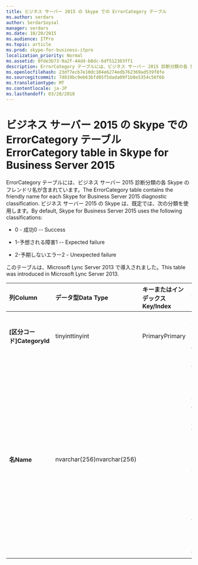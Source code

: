 ```yaml
---
title: ビジネス サーバー 2015 の Skype での ErrorCategory テーブル
ms.author: serdars
author: SerdarSoysal
manager: serdars
ms.date: 10/20/2015
ms.audience: ITPro
ms.topic: article
ms.prod: skype-for-business-itpro
localization_priority: Normal
ms.assetid: 0fde3b73-9a2f-44dd-b8dc-6df512303ff1
description: ErrorCategory テーブルには、ビジネス サーバー 2015 診断分類の各 Skype のフレンドリ名が含まれています。 ビジネス サーバー 2015 の Skype は、既定では、次の分類を使用します。
ms.openlocfilehash: 23df7ecb7e10dc104e6274edb762369ad539f8fe
ms.sourcegitcommit: 7d819bc9eb63bfd85f5dada09f1b8e5354c56f6b
ms.translationtype: MT
ms.contentlocale: ja-JP
ms.lasthandoff: 03/28/2018
---
```

# <a name="errorcategory-table-in-skype-for-business-server-2015"></a><span data-ttu-id="81970-104">ビジネス サーバー 2015 の Skype での ErrorCategory テーブル</span><span class="sxs-lookup"><span data-stu-id="81970-104">ErrorCategory table in Skype for Business Server 2015</span></span>
 
<span data-ttu-id="81970-105">ErrorCategory テーブルには、ビジネス サーバー 2015 診断分類の各 Skype のフレンドリ名が含まれています。</span><span class="sxs-lookup"><span data-stu-id="81970-105">The ErrorCategory table contains the friendly name for each Skype for Business Server 2015 diagnostic classification.</span></span> <span data-ttu-id="81970-106">ビジネス サーバー 2015 の Skype は、既定では、次の分類を使用します。</span><span class="sxs-lookup"><span data-stu-id="81970-106">By default, Skype for Business Server 2015 uses the following classifications:</span></span>
  
- <span data-ttu-id="81970-107">0 - 成功</span><span class="sxs-lookup"><span data-stu-id="81970-107">0 -- Success</span></span>
    
- <span data-ttu-id="81970-108">1-予想される障害</span><span class="sxs-lookup"><span data-stu-id="81970-108">1 -- Expected failure</span></span>
    
- <span data-ttu-id="81970-109">2-予期しないエラー</span><span class="sxs-lookup"><span data-stu-id="81970-109">2 - Unexpected failure</span></span>
    
<span data-ttu-id="81970-110">このテーブルは、Microsoft Lync Server 2013 で導入されました。</span><span class="sxs-lookup"><span data-stu-id="81970-110">This table was introduced in Microsoft Lync Server 2013.</span></span>
  
|<span data-ttu-id="81970-111">**列**</span><span class="sxs-lookup"><span data-stu-id="81970-111">**Column**</span></span>|<span data-ttu-id="81970-112">**データ型**</span><span class="sxs-lookup"><span data-stu-id="81970-112">**Data Type**</span></span>|<span data-ttu-id="81970-113">**キーまたはインデックス**</span><span class="sxs-lookup"><span data-stu-id="81970-113">**Key/Index**</span></span>|<span data-ttu-id="81970-114">**詳細**</span><span class="sxs-lookup"><span data-stu-id="81970-114">**Details**</span></span>|
|:-----|:-----|:-----|:-----|
|<span data-ttu-id="81970-115">**[区分コード]**</span><span class="sxs-lookup"><span data-stu-id="81970-115">**CategoryId**</span></span> <br/> |<span data-ttu-id="81970-116">tinyint</span><span class="sxs-lookup"><span data-stu-id="81970-116">tinyint</span></span>  <br/> |<span data-ttu-id="81970-117">Primary</span><span class="sxs-lookup"><span data-stu-id="81970-117">Primary</span></span>  <br/> |<span data-ttu-id="81970-118">分類の一意の識別子です。</span><span class="sxs-lookup"><span data-stu-id="81970-118">Unique identifier for the classification.</span></span>  <br/> |
|<span data-ttu-id="81970-119">**名**</span><span class="sxs-lookup"><span data-stu-id="81970-119">**Name**</span></span> <br/> |<span data-ttu-id="81970-120">nvarchar(256)</span><span class="sxs-lookup"><span data-stu-id="81970-120">nvarchar(256)</span></span>  <br/> || <span data-ttu-id="81970-121">値および分類に割り当てられたフレンドリ名です。</span><span class="sxs-lookup"><span data-stu-id="81970-121">Value and friendly name assigned to the classification.</span></span> <span data-ttu-id="81970-122">有効な値は次のとおりです。</span><span class="sxs-lookup"><span data-stu-id="81970-122">Allowed values are:</span></span> <br/>  <span data-ttu-id="81970-123">0 - 成功</span><span class="sxs-lookup"><span data-stu-id="81970-123">0 -- Success</span></span> <br/>  <span data-ttu-id="81970-124">1-予想される障害</span><span class="sxs-lookup"><span data-stu-id="81970-124">1 -- Expected failure</span></span> <br/>  <span data-ttu-id="81970-125">2-予期しないエラー</span><span class="sxs-lookup"><span data-stu-id="81970-125">2 - Unexpected failure</span></span> <br/> |
   

